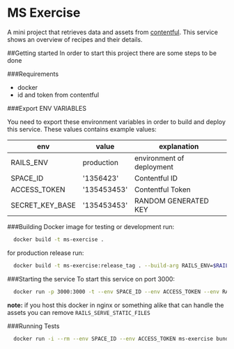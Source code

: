 # MS Exercise

A mini project that retrieves data and assets from [contentful](https://contentful.com).
This service shows an overview of recipes and their details.  


##Getting started
In order to start this project there are some steps to be done

###Requirements
* docker
* id and token from contentful

###Export ENV VARIABLES

You need to export these environment variables in order to build and deploy this service.
These values contains example values:

| env             | value       | explanation               |
|-----------------|-------------|---------------------------|
| RAILS_ENV       | production  | environment of deployment |
| SPACE_ID        | '1356423'   | Contentful ID             |
| ACCESS_TOKEN    | '135453453' | Contentful Token          |
| SECRET_KEY_BASE | '135453453' | RANDOM GENERATED KEY      |

###Building Docker image
for testing or development run:
```bash
  docker build -t ms-exercise .
```

for production release run:
```bash
  docker build -t ms-exercise:release_tag . --build-arg RAILS_ENV=$RAILS_ENV --build-arg SECRET_KEY_BASE=$SECRET_KEY_BASE --build-arg BUNDLE_ARGS='--without development test'
```

###Starting the service
To start this service on port 3000:
```bash
  docker run -p 3000:3000 -t --env SPACE_ID --env ACCESS_TOKEN --env RAILS_ENV --env SECRET_KEY_BASE --env RAILS_SERVE_STATIC_FILES=true ms-exercise
```
__note:__ if you host this docker in nginx or something alike that can handle the assets you can remove ```RAILS_SERVE_STATIC_FILES``` 

###Running Tests
```bash
  docker run -i --rm --env SPACE_ID --env ACCESS_TOKEN ms-exercise bundle exec rspec
```

